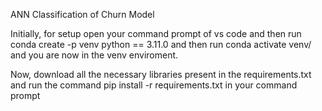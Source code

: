 ANN Classification of Churn Model

Initially, for setup open your command prompt of vs code and then run conda create -p venv python == 3.11.0 and then run conda activate venv/ and you are now in the venv enviroment.

Now, download all the necessary libraries present in the requirements.txt and run the command pip install -r requirements.txt in your command prompt

